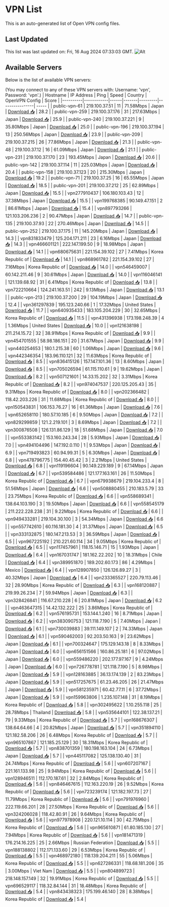 # VPN List

This is an auto-generated list of Open VPN config files.

## Last Updated

This list was last updated on: Fri, 16 Aug 2024 07:33:03 GMT.
![Alt](https://repobeats.axiom.co/api/embed/186b98318ef1479477931607c1ad7d823f12451f.svg "Repobeats analytics image")

## Available Servers

Below is the list of available VPN servers:

(You may connect to any of these VPN servers with: Username: 'vpn', Password: 'vpn'.)
| Hostname | IP Address | Ping | Speed | Country | OpenVPN Config | Score |
|----------|------------|------|-------|---------|----------------| ----- |
| public-vpn-61 | 219.100.37.51 | 11 | 71.58Mbps | Japan | [Download 📥](./configs/server_0_JP.ovpn) | 28.2 |
| public-vpn-259 | 219.100.37.176 | 31 | 217.63Mbps | Japan | [Download 📥](./configs/server_1_JP.ovpn) | 25.9 |
| public-vpn-240 | 219.100.37.221 | 9 | 35.80Mbps | Japan | [Download 📥](./configs/server_2_JP.ovpn) | 25.0 |
| public-vpn-196 | 219.100.37.194 | 13 | 250.56Mbps | Japan | [Download 📥](./configs/server_3_JP.ovpn) | 23.9 |
| public-vpn-209 | 219.100.37.215 | 26 | 77.86Mbps | Japan | [Download 📥](./configs/server_4_JP.ovpn) | 21.3 |
| public-vpn-48 | 219.100.37.12 | 16 | 61.09Mbps | Japan | [Download 📥](./configs/server_5_JP.ovpn) | 21.1 |
| public-vpn-231 | 219.100.37.170 | 23 | 193.45Mbps | Japan | [Download 📥](./configs/server_6_JP.ovpn) | 20.6 |
| public-vpn-142 | 219.100.37.114 | 11 | 225.03Mbps | Japan | [Download 📥](./configs/server_7_JP.ovpn) | 20.4 |
| public-vpn-158 | 219.100.37.123 | 20 | 215.30Mbps | Japan | [Download 📥](./configs/server_8_JP.ovpn) | 19.2 |
| public-vpn-71 | 219.100.37.25 | 16 | 65.55Mbps | Japan | [Download 📥](./configs/server_9_JP.ovpn) | 18.5 |
| public-vpn-201 | 219.100.37.212 | 25 | 62.89Mbps | Japan | [Download 📥](./configs/server_10_JP.ovpn) | 15.5 |
| vpn277910437 | 106.180.103.43 | 12 | 37.38Mbps | Japan | [Download 📥](./configs/server_11_JP.ovpn) | 15.5 |
| vpn199768385 | 90.149.47.151 | 2 | 86.61Mbps | Japan | [Download 📥](./configs/server_12_JP.ovpn) | 15.4 |
| vpn897793266 | 121.103.206.236 | 2 | 90.47Mbps | Japan | [Download 📥](./configs/server_13_JP.ovpn) | 14.7 |
| public-vpn-135 | 219.100.37.93 | 22 | 270.46Mbps | Japan | [Download 📥](./configs/server_14_JP.ovpn) | 14.5 |
| public-vpn-252 | 219.100.37.175 | 11 | 145.20Mbps | Japan | [Download 📥](./configs/server_15_JP.ovpn) | 14.3 |
| vpn831833479 | 125.204.171.211 | 23 | 6.16Mbps | Japan | [Download 📥](./configs/server_16_JP.ovpn) | 14.3 |
| vpn466601121 | 222.147.199.50 | 9 | 18.98Mbps | Japan | [Download 📥](./configs/server_17_JP.ovpn) | 14.1 |
| vpn680675631 | 221.154.39.102 | 27 | 7.41Mbps | Korea Republic of | [Download 📥](./configs/server_18_KR.ovpn) | 14.1 |
| vpn868961782 | 221.154.39.102 | 27 | 7.16Mbps | Korea Republic of | [Download 📥](./configs/server_19_KR.ovpn) | 14.0 |
| vpn546459007 | 60.142.211.46 | 9 | 30.61Mbps | Japan | [Download 📥](./configs/server_20_JP.ovpn) | 14.0 |
| vpn116046141 | 121.139.68.92 | 31 | 6.41Mbps | Korea Republic of | [Download 📥](./configs/server_21_KR.ovpn) | 13.8 |
| vpn722210664 | 124.241.163.51 | 242 | 9.13Mbps | Japan | [Download 📥](./configs/server_22_JP.ovpn) | 13.1 |
| public-vpn-213 | 219.100.37.200 | 29 | 104.19Mbps | Japan | [Download 📥](./configs/server_23_JP.ovpn) | 12.4 |
| vpn361297839 | 195.123.240.66 | 1 | 17.32Mbps | United States | [Download 📥](./configs/server_24_US.ovpn) | 11.7 |
| vpn640935433 | 183.105.204.229 | 30 | 32.65Mbps | Korea Republic of | [Download 📥](./configs/server_25_KR.ovpn) | 11.5 |
| vpn431396938 | 173.198.248.39 | 4 | 1.36Mbps | United States | [Download 📥](./configs/server_26_US.ovpn) | 10.0 |
| vpn121638198 | 211.214.15.72 | 32 | 38.91Mbps | Korea Republic of | [Download 📥](./configs/server_27_KR.ovpn) | 9.9 |
| vpn454701555 | 58.98.186.151 | 20 | 31.67Mbps | Japan | [Download 📥](./configs/server_28_JP.ovpn) | 9.9 |
| vpn440254653 | 180.1.215.38 | 60 | 1.06Mbps | Japan | [Download 📥](./configs/server_29_JP.ovpn) | 9.6 |
| vpn442346354 | 183.96.110.121 | 32 | 11.63Mbps | Korea Republic of | [Download 📥](./configs/server_30_KR.ovpn) | 8.5 |
| vpn836415126 | 157.147.101.36 | 13 | 8.60Mbps | Japan | [Download 📥](./configs/server_31_JP.ovpn) | 8.5 |
| vpn705026594 | 61.115.110.61 | 9 | 19.62Mbps | Japan | [Download 📥](./configs/server_32_JP.ovpn) | 8.2 |
| vpn507121601 | 14.33.15.202 | 32 | 3.31Mbps | Korea Republic of | [Download 📥](./configs/server_33_KR.ovpn) | 8.2 |
| vpn974047537 | 220.125.205.43 | 35 | 9.31Mbps | Korea Republic of | [Download 📥](./configs/server_34_KR.ovpn) | 8.0 |
| vpn202366482 | 118.42.203.226 | 31 | 11.68Mbps | Korea Republic of | [Download 📥](./configs/server_35_KR.ovpn) | 8.0 |
| vpn150543831 | 106.153.76.27 | 16 | 61.36Mbps | Japan | [Download 📥](./configs/server_36_JP.ovpn) | 7.6 |
| vpn652658110 | 180.57.10.185 | 6 | 9.50Mbps | Japan | [Download 📥](./configs/server_37_JP.ovpn) | 7.2 |
| vpn829299859 | 121.2.219.101 | 3 | 8.69Mbps | Japan | [Download 📥](./configs/server_38_JP.ovpn) | 7.2 |
| vpn300876508 | 126.131.86.129 | 18 | 51.68Mbps | Japan | [Download 📥](./configs/server_39_JP.ovpn) | 7.0 |
| vpn553383142 | 153.160.243.34 | 28 | 5.93Mbps | Japan | [Download 📥](./configs/server_40_JP.ovpn) | 7.0 |
| vpn494104496 | 147.192.0.110 | 1 | 9.53Mbps | Japan | [Download 📥](./configs/server_41_JP.ovpn) | 6.9 |
| vpn719493823 | 60.94.99.31 | 5 | 6.30Mbps | Japan | [Download 📥](./configs/server_42_JP.ovpn) | 6.8 |
| vpn478796775 | 154.40.45.42 | 3 | 2.21Mbps | United States | [Download 📥](./configs/server_43_US.ovpn) | 6.8 |
| vpn119196604 | 90.149.229.189 | 9 | 67.14Mbps | Japan | [Download 📥](./configs/server_44_JP.ovpn) | 6.7 |
| vpn539584486 | 121.177.163.161 | 26 | 11.50Mbps | Korea Republic of | [Download 📥](./configs/server_45_KR.ovpn) | 6.7 |
| vpn679938679 | 219.104.233.4 | 8 | 51.56Mbps | Japan | [Download 📥](./configs/server_46_JP.ovpn) | 6.6 |
| vpn508880455 | 210.183.5.79 | 33 | 23.75Mbps | Korea Republic of | [Download 📥](./configs/server_47_KR.ovpn) | 6.6 |
| vpn558689341 | 138.64.103.190 | 3 | 19.50Mbps | Japan | [Download 📥](./configs/server_48_JP.ovpn) | 6.6 |
| vpn558545179 | 211.222.228.238 | 31 | 9.22Mbps | Korea Republic of | [Download 📥](./configs/server_49_KR.ovpn) | 6.6 |
| vpn949433281 | 219.104.30.100 | 3 | 54.34Mbps | Japan | [Download 📥](./configs/server_50_JP.ovpn) | 6.6 |
| vpn557742610 | 60.116.181.30 | 4 | 31.37Mbps | Japan | [Download 📥](./configs/server_51_JP.ovpn) | 6.5 |
| vpn333132875 | 180.147.213.53 | 3 | 36.59Mbps | Japan | [Download 📥](./configs/server_52_JP.ovpn) | 6.5 |
| vpn967225192 | 210.221.60.114 | 34 | 9.05Mbps | Korea Republic of | [Download 📥](./configs/server_53_KR.ovpn) | 6.5 |
| vpn117457961 | 118.15.146.71 | 15 | 1.93Mbps | Japan | [Download 📥](./configs/server_54_JP.ovpn) | 6.4 |
| vpn167031747 | 181.162.22.202 | 10 | 18.31Mbps | Chile | [Download 📥](./configs/server_55_CL.ovpn) | 6.4 |
| vpn389951870 | 189.202.60.173 | 86 | 4.29Mbps | Mexico | [Download 📥](./configs/server_56_MX.ovpn) | 6.4 |
| vpn128907850 | 126.126.89.27 | 3 | 40.32Mbps | Japan | [Download 📥](./configs/server_57_JP.ovpn) | 6.4 |
| vpn233365527 | 220.79.113.46 | 32 | 28.90Mbps | Korea Republic of | [Download 📥](./configs/server_58_KR.ovpn) | 6.3 |
| vpn168120887 | 219.99.26.234 | 7 | 59.94Mbps | Japan | [Download 📥](./configs/server_59_JP.ovpn) | 6.3 |
| vpn328426841 | 116.67.210.228 | 6 | 20.81Mbps | Japan | [Download 📥](./configs/server_60_JP.ovpn) | 6.2 |
| vpn463647315 | 14.42.132.222 | 25 | 3.86Mbps | Korea Republic of | [Download 📥](./configs/server_61_KR.ovpn) | 6.2 |
| vpn576195731 | 153.144.1.240 | 16 | 8.71Mbps | Japan | [Download 📥](./configs/server_62_JP.ovpn) | 6.2 |
| vpn383090753 | 121.118.7.190 | 5 | 7.40Mbps | Japan | [Download 📥](./configs/server_63_JP.ovpn) | 6.1 |
| vpn730039883 | 39.111.149.107 | 2 | 74.33Mbps | Japan | [Download 📥](./configs/server_64_JP.ovpn) | 6.1 |
| vpn590462003 | 92.203.50.163 | 9 | 23.62Mbps | Japan | [Download 📥](./configs/server_65_JP.ovpn) | 6.1 |
| vpn700324647 | 175.129.143.18 | 8 | 8.33Mbps | Japan | [Download 📥](./configs/server_66_JP.ovpn) | 6.0 |
| vpn656151566 | 160.86.25.181 | 6 | 97.02Mbps | Japan | [Download 📥](./configs/server_67_JP.ovpn) | 6.0 |
| vpn559486220 | 202.177.97.167 | 9 | 4.24Mbps | Japan | [Download 📥](./configs/server_68_JP.ovpn) | 6.0 |
| vpn726778781 | 121.118.7.190 | 5 | 8.98Mbps | Japan | [Download 📥](./configs/server_69_JP.ovpn) | 5.9 |
| vpn128163885 | 36.13.174.139 | 2 | 83.23Mbps | Japan | [Download 📥](./configs/server_70_JP.ovpn) | 5.9 |
| vpn517257675 | 61.23.46.205 | 26 | 21.47Mbps | Japan | [Download 📥](./configs/server_71_JP.ovpn) | 5.9 |
| vpn581235971 | 60.42.77.11 | 6 | 37.72Mbps | Japan | [Download 📥](./configs/server_72_JP.ovpn) | 5.9 |
| vpn159963806 | 1.235.107.148 | 31 | 8.19Mbps | Korea Republic of | [Download 📥](./configs/server_73_KR.ovpn) | 5.8 |
| vpn302495622 | 1.10.255.118 | 25 | 28.78Mbps | Thailand | [Download 📥](./configs/server_74_TH.ovpn) | 5.8 |
| vpn535644101 | 122.38.137.21 | 79 | 9.33Mbps | Korea Republic of | [Download 📥](./configs/server_75_KR.ovpn) | 5.7 |
| vpn168676307 | 138.64.64.66 | 4 | 20.82Mbps | Japan | [Download 📥](./configs/server_76_JP.ovpn) | 5.7 |
| vpn351894110 | 121.182.58.206 | 26 | 6.48Mbps | Korea Republic of | [Download 📥](./configs/server_77_KR.ovpn) | 5.7 |
| vpn965107867 | 121.185.25.129 | 30 | 18.31Mbps | Korea Republic of | [Download 📥](./configs/server_78_KR.ovpn) | 5.7 |
| vpn838701359 | 180.198.163.104 | 24 | 6.73Mbps | Japan | [Download 📥](./configs/server_79_JP.ovpn) | 5.7 |
| vpn445117082 | 125.138.130.40 | 31 | 24.74Mbps | Korea Republic of | [Download 📥](./configs/server_80_KR.ovpn) | 5.6 |
| vpn607207167 | 221.161.133.98 | 25 | 9.94Mbps | Korea Republic of | [Download 📥](./configs/server_81_KR.ovpn) | 5.6 |
| vpn128946511 | 112.170.187.61 | 32 | 2.84Mbps | Korea Republic of | [Download 📥](./configs/server_82_KR.ovpn) | 5.6 |
| vpn846467615 | 112.163.220.19 | 26 | 9.52Mbps | Korea Republic of | [Download 📥](./configs/server_83_KR.ovpn) | 5.6 |
| vpn723239174 | 121.182.197.73 | 27 | 11.79Mbps | Korea Republic of | [Download 📥](./configs/server_84_KR.ovpn) | 5.6 |
| vpn791976960 | 222.119.66.201 | 28 | 27.50Mbps | Korea Republic of | [Download 📥](./configs/server_85_KR.ovpn) | 5.6 |
| vpn324206028 | 118.42.80.91 | 26 | 9.64Mbps | Korea Republic of | [Download 📥](./configs/server_86_KR.ovpn) | 5.6 |
| vpn977978908 | 220.121.10.114 | 30 | 42.75Mbps | Korea Republic of | [Download 📥](./configs/server_87_KR.ovpn) | 5.6 |
| vpn965610871 | 61.80.185.130 | 27 | 7.94Mbps | Korea Republic of | [Download 📥](./configs/server_88_KR.ovpn) | 5.6 |
| vpn181471319 | 176.214.16.225 | 25 | 2.66Mbps | Russian Federation | [Download 📥](./configs/server_89_RU.ovpn) | 5.5 |
| vpn188138802 | 112.171.133.60 | 29 | 6.53Mbps | Korea Republic of | [Download 📥](./configs/server_90_KR.ovpn) | 5.5 |
| vpn468972180 | 118.139.204.211 | 55 | 5.06Mbps | Korea Republic of | [Download 📥](./configs/server_91_KR.ovpn) | 5.5 |
| vpn627286331 | 118.68.181.206 | 35 | 3.00Mbps | Viet Nam | [Download 📥](./configs/server_92_VN.ovpn) | 5.5 |
| vpn804899723 | 218.148.157.149 | 32 | 19.91Mbps | Korea Republic of | [Download 📥](./configs/server_93_KR.ovpn) | 5.5 |
| vpn696529117 | 118.32.84.144 | 31 | 18.48Mbps | Korea Republic of | [Download 📥](./configs/server_94_KR.ovpn) | 5.4 |
| vpn843438323 | 175.199.46.140 | 28 | 8.38Mbps | Korea Republic of | [Download 📥](./configs/server_95_KR.ovpn) | 5.4 |
